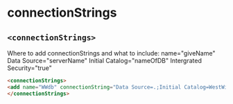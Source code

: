 # connectionStrings

## `<connectionStrings>`

Where to add connectionStrings and what to include:
name="giveName"
Data Source="serverName"
Initial Catalog="nameOfDB"
Intergrated Security="true"

```html
<connectionStrings>
<add name="WWdb" connectionString="Data Source=.;Initial Catalog=WestWind;Integrated Security=true;" providerName="System.Data.SqlClient" />
</connectionStrings>
```
